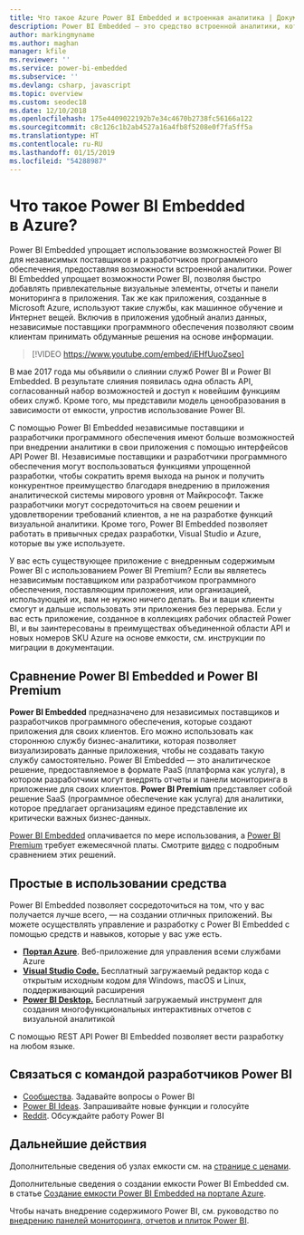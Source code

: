 ```yaml
---
title: Что такое Azure Power BI Embedded и встроенная аналитика | Документация Майкрософт
description: Power BI Embedded — это средство встроенной аналитики, которое упрощает использование возможностей Power BI для независимых поставщиков и разработчиков программного обеспечения, помогая им быстро добавлять привлекательные визуальные элементы, отчеты и панели мониторинга в свои приложения. Узнайте, как использовать программное обеспечение и средства встроенной аналитики, а также средств встроенной бизнес-аналитики с помощью Power BI Embedded.
author: markingmyname
ms.author: maghan
manager: kfile
ms.reviewer: ''
ms.service: power-bi-embedded
ms.subservice: ''
ms.devlang: csharp, javascript
ms.topic: overview
ms.custom: seodec18
ms.date: 12/10/2018
ms.openlocfilehash: 175e4409022192b7e34c4670b2738fc56166a122
ms.sourcegitcommit: c8c126c1b2ab4527a16a4fb8f5208e0f7fa5ff5a
ms.translationtype: HT
ms.contentlocale: ru-RU
ms.lasthandoff: 01/15/2019
ms.locfileid: "54288987"
---
```

# <a name="what-is-power-bi-embedded-in-azure"></a>Что такое Power BI Embedded в Azure?

Power BI Embedded упрощает использование возможностей Power BI для независимых поставщиков и разработчиков программного обеспечения, предоставляя возможности встроенной аналитики. Power BI Embedded упрощает возможности Power BI, позволяя быстро добавлять привлекательные визуальные элементы, отчеты и панели мониторинга в приложения. Так же как приложения, созданные в Microsoft Azure, используют такие службы, как машинное обучение и Интернет вещей. Включив в приложения удобный анализ данных, независимые поставщики программного обеспечения позволяют своим клиентам принимать обдуманные решения на основе информации.

> [!VIDEO https://www.youtube.com/embed/iEHfUuoZseo]

В мае 2017 года мы объявили о слиянии служб Power BI и Power BI Embedded. В результате слияния появилась одна область API, согласованный набор возможностей и доступ к новейшим функциям обеих служб. Кроме того, мы представили модель ценообразования в зависимости от емкости, упростив использование Power BI.

С помощью Power BI Embedded независимые поставщики и разработчики программного обеспечения имеют больше возможностей при внедрении аналитики в свои приложения с помощью интерфейсов API Power BI. Независимые поставщики и разработчики программного обеспечения могут воспользоваться функциями упрощенной разработки, чтобы сократить время выхода на рынок и получить конкурентное преимущество благодаря внедрению в приложения аналитической системы мирового уровня от Майкрософт. Также разработчики могут сосредоточиться на своем решении и удовлетворении требований клиентов, а не на разработке функций визуальной аналитики. Кроме того, Power BI Embedded позволяет работать в привычных средах разработки, Visual Studio и Azure, которые вы уже используете.

У вас есть существующее приложение с внедренным содержимым Power BI с использованием Power BI Premium? Если вы являетесь независимым поставщиком или разработчиком программного обеспечения, поставляющим приложения, или организацией, использующей их, вам не нужно ничего делать. Вы и ваши клиенты смогут и дальше использовать эти приложения без перерыва. Если у вас есть приложение, созданное в коллекциях рабочих областей Power BI, и вы заинтересованы в преимуществах объединенной области API и новых номеров SKU Azure на основе емкости, см. инструкции по миграции в документации.

## <a name="comparing-power-bi-embedded-with-power-bi-premium"></a>Сравнение Power BI Embedded и Power BI Premium

**Power BI Embedded** предназначено для независимых поставщиков и разработчиков программного обеспечения, которые создают приложения для своих клиентов. Его можно использовать как стороннюю службу бизнес-аналитики, которая позволяет визуализировать данные приложения, чтобы не создавать такую службу самостоятельно. Power BI Embedded — это аналитическое решение, предоставляемое в формате PaaS (платформа как услуга), в котором разработчики могут внедрять отчеты и панели мониторинга в приложение для своих клиентов. **Power BI Premium** представляет собой решение SaaS (программное обеспечение как услуга) для аналитики, которое предлагает организациям единое представление их критически важных бизнес-данных. 

[Power BI Embedded](https://azure.microsoft.com/pricing/details/power-bi-embedded/) оплачивается по мере использования, а [Power BI Premium](https://powerbi.microsoft.com/calculator/) требует ежемесячной платы. Смотрите [видео](https://www.youtube.com/watch?v=0y2oJikC6Xc&t=0s&list=PLv2BtOtLblH1dQPV49Ni12olDcUoW-GEl&index=3) с подробным сравнением этих решений.

## <a name="easy-to-use-tools"></a>Простые в использовании средства

Power BI Embedded позволяет сосредоточиться на том, что у вас получается лучше всего, — на создании отличных приложений. Вы можете осуществлять управление и разработку с Power BI Embedded с помощью средств и навыков, которые у вас уже есть.

* [**Портал Azure**](https://portal.azure.com/). Веб-приложение для управления всеми службами Azure
* [**Visual Studio Code.**](https://code.visualstudio.com/docs) Бесплатный загружаемый редактор кода с открытым исходным кодом для Windows, macOS и Linux, поддерживающий расширения
* [**Power BI Desktop.**](https://powerbi.microsoft.com/desktop/) Бесплатный загружаемый инструмент для создания многофункциональных интерактивных отчетов с визуальной аналитикой

С помощью REST API Power BI Embedded позволяет вести разработку на любом языке.

## <a name="engage-with-the-power-bi-engineering-team"></a>Связаться с командой разработчиков Power BI

* [Сообщества](https://community.powerbi.com/). Задавайте вопросы о Power BI
* [Power BI Ideas](https://ideas.powerbi.com). Запрашивайте новые функции и голосуйте
* [Reddit](https://www.reddit.com/r/PowerBI/). Обсуждайте работу Power BI

## <a name="next-steps"></a>Дальнейшие действия

Дополнительные сведения об узлах емкости см. на [странице с ценами](https://azure.microsoft.com/pricing/details/power-bi-embedded/).

Дополнительные сведения о создании емкости Power BI Embedded см. в статье [Создание емкости Power BI Embedded на портале Azure](azure-pbie-create-capacity.md).

Чтобы начать внедрение содержимого Power BI, см. руководство по [внедрению панелей мониторинга, отчетов и плиток Power BI](https://powerbi.microsoft.com/documentation/powerbi-developer-embedding-content/).

